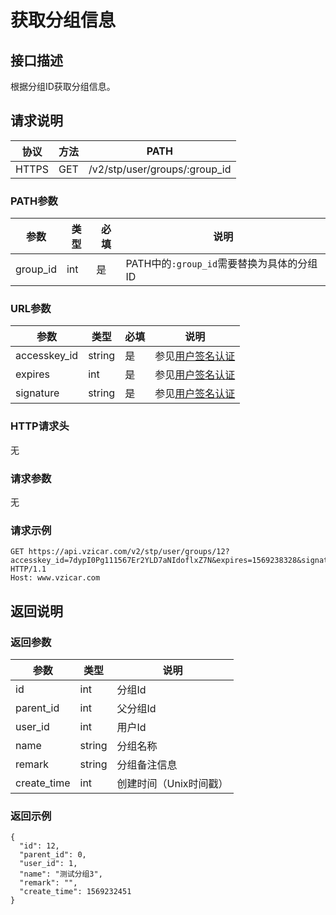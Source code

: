 # 获取分组信息

## 接口描述

根据分组ID获取分组信息。

## 请求说明

协议 | 方法 | PATH 
---|---|---
HTTPS | GET | /v2/stp/user/groups/:group_id

### PATH参数

参数 | 类型 | 必填 | 说明
---|---|---|---
group_id | int | 是 | PATH中的`:group_id`需要替换为具体的分组ID

### URL参数

参数 | 类型 | 必填 | 说明
---|---|---|---
accesskey_id | string | 是 | 参见[用户签名认证](/SIGNATURE.md)
expires | int | 是 | 参见[用户签名认证](/SIGNATURE.md)
signature | string | 是 | 参见[用户签名认证](/SIGNATURE.md)

### HTTP请求头

无

### 请求参数

无

### 请求示例

```
GET https://api.vzicar.com/v2/stp/user/groups/12?accesskey_id=7dypI0Pg111567Er2YLD7aNIdoflxZ7N&expires=1569238328&signature=p58TFsf4KB4Dkvs5oM2ROAKzE6M%3D HTTP/1.1
Host: www.vzicar.com
```

## 返回说明

### 返回参数

参数 | 类型 | 说明
---|---|---
id | int | 分组Id
parent_id | int | 父分组Id
user_id | int | 用户Id
name | string | 分组名称
remark | string | 分组备注信息
create_time | int | 创建时间（Unix时间戳）
### 返回示例

```
{
  "id": 12,
  "parent_id": 0,
  "user_id": 1,
  "name": "测试分组3",
  "remark": "",
  "create_time": 1569232451
}
```